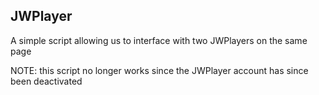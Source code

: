 ## JWPlayer

A simple script allowing us to interface with two JWPlayers on the same page

NOTE: this script no longer works since the JWPlayer account has since been deactivated
